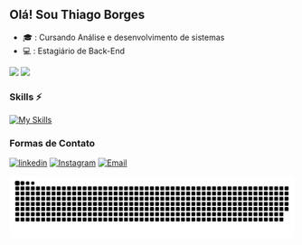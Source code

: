 ## Olá! Sou Thiago Borges
- 🎓 : Cursando Análise e desenvolvimento de sistemas
- 💻 : Estagiário de Back-End
<div>
<img height="180em" src="https://github-readme-stats.vercel.app/api?username=ThiagoBoges&show_icons=true&bg_color=0D1117&border_radius=4.5&border_color=30363D&title_color=267cf7&text_color=FFFFFF&icon_color=F78166&theme=transparent">
<img height="180em" src="https://github-readme-stats.vercel.app/api/top-langs/?username=ThiagoBoges&layout=compact&show_icons=true&bg_color=0D1117&border_radius=4.5&border_color=30363D&title_color=267cf7&text_color=FFFFFF&theme=transparent">
</div>

### Skills ⚡️

[![My Skills](https://skillicons.dev/icons?i=js,py,c,fastapi,postgres,mysql,mongodb,linux,docker,githubactions,git)](https://skillicons.dev)

### Formas de Contato
  
[![linkedin](https://skillicons.dev/icons?i=linkedin)](https://www.linkedin.com/in/thiago-borges-43265931a/)
[![Instagram](https://skillicons.dev/icons?i=instagram)](https://www.instagram.com/_thiago.sh?igsh=djRyNnp1cmUzMWhm)
[![Email](https://skillicons.dev/icons?i=email)](tbdsborges23@gmail.com)

<picture align="center">
  <source media="(prefers-color-scheme: dark)" srcset="https://raw.githubusercontent.com/ThiagoBoges/ThiagoBoges/output/github-contribution-grid-snake-dark.svg">
  <source media="(prefers-color-scheme: light)" srcset="https://raw.githubusercontent.com/ThiagoBoges/ThiagoBoges/output/github-contribution-grid-snake-dark.svg">
  <img align="center" alt="github contribution grid snake animation" src="https://raw.githubusercontent.com/mari4souza/mari4souza/output/github-contribution-grid-snake.svg">
</picture>
